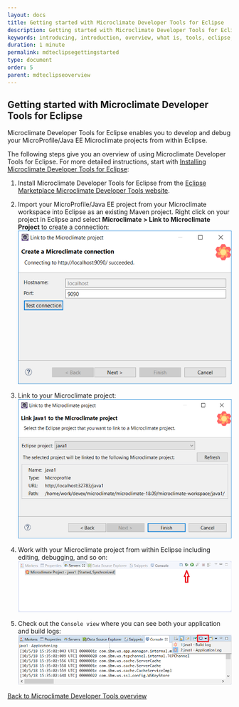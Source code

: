 ```yaml
---
layout: docs
title: Getting started with Microclimate Developer Tools for Eclipse
description: Getting started with Microclimate Developer Tools for Eclipse
keywords: introducing, introduction, overview, what is, tools, eclipse, getting started
duration: 1 minute
permalink: mdteclipsegettingstarted
type: document
order: 5
parent: mdteclipseoverview
---
```


## Getting started with Microclimate Developer Tools for Eclipse

Microclimate Developer Tools for Eclipse enables you to develop and debug your MicroProfile/Java EE Microclimate projects from within Eclipse.

The following steps give you an overview of using Microclimate Developer Tools for Eclipse. For more detailed instructions, start with [Installing Microclimate Developer Tools for Eclipse](mdteclipseinstall):

1. Install Microclimate Developer Tools for Eclipse from the [Eclipse Marketplace Microclimate Developer Tools website](https://marketplace.eclipse.org/content/microclimate-developer-tools-beta).

2. Import your MicroProfile/Java EE project from your Microclimate workspace into Eclipse as an existing Maven project. Right click on your project in Eclipse and select **Microclimate > Link to Microclimate Project** to create a connection:
   ![Create a connection](./dist/images/mdt-connection.png)

3. Link to your Microclimate project:
   ![Link to your Microclimate project](./dist/images/mdt-link.png)

4. Work with your Microclimate project from within Eclipse including editing, debugging, and so on:
   ![Work with your Microclimate project](./dist/images/mdt-servers.png)

5. Check out the `Console view` where you can see both your application and build logs:
   ![Check out the Console view](./dist/images/mdt-console.png)

[Back to Microclimate Developer Tools overview](mdteclipseoverview)
